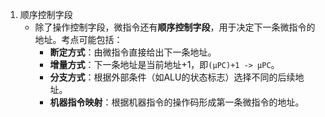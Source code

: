 1. 顺序控制字段 
	*   除了操作控制字段，微指令还有**顺序控制字段**，用于决定下一条微指令的地址。考点可能包括：
        *   **断定方式**：由微指令直接给出下一条地址。
        *   **增量方式**：下一条地址是当前地址+1，即`(μPC)+1 -> μPC`。
        *   **分支方式**：根据外部条件（如ALU的状态标志）选择不同的后续地址。
        *   **机器指令映射**：根据机器指令的操作码形成第一条微指令的地址。
